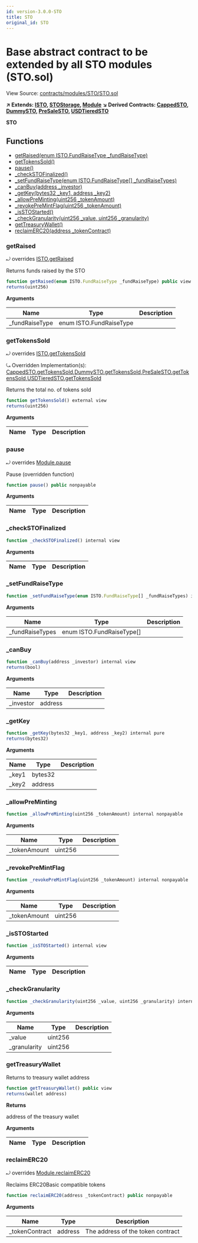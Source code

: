 ```yaml
---
id: version-3.0.0-STO
title: STO
original_id: STO
---
```


# Base abstract contract to be extended by all STO modules (STO.sol)

View Source: [contracts/modules/STO/STO.sol](../../contracts/modules/STO/STO.sol)

**↗ Extends: [ISTO](ISTO.md), [STOStorage](STOStorage.md), [Module](Module.md)**
**↘ Derived Contracts: [CappedSTO](CappedSTO.md), [DummySTO](DummySTO.md), [PreSaleSTO](PreSaleSTO.md), [USDTieredSTO](USDTieredSTO.md)**

**STO**

## Functions

- [getRaised(enum ISTO.FundRaiseType _fundRaiseType)](#getraised)
- [getTokensSold()](#gettokenssold)
- [pause()](#pause)
- [_checkSTOFinalized()](#_checkstofinalized)
- [_setFundRaiseType(enum ISTO.FundRaiseType[] _fundRaiseTypes)](#_setfundraisetype)
- [_canBuy(address _investor)](#_canbuy)
- [_getKey(bytes32 _key1, address _key2)](#_getkey)
- [_allowPreMinting(uint256 _tokenAmount)](#_allowpreminting)
- [_revokePreMintFlag(uint256 _tokenAmount)](#_revokepremintflag)
- [_isSTOStarted()](#_isstostarted)
- [_checkGranularity(uint256 _value, uint256 _granularity)](#_checkgranularity)
- [getTreasuryWallet()](#gettreasurywallet)
- [reclaimERC20(address _tokenContract)](#reclaimerc20)

### getRaised

⤾ overrides [ISTO.getRaised](ISTO.md#getraised)

Returns funds raised by the STO

```js
function getRaised(enum ISTO.FundRaiseType _fundRaiseType) public view
returns(uint256)
```

**Arguments**

| Name        | Type           | Description  |
| ------------- |------------- | -----|
| _fundRaiseType | enum ISTO.FundRaiseType |  | 

### getTokensSold

⤾ overrides [ISTO.getTokensSold](ISTO.md#gettokenssold)

⤿ Overridden Implementation(s): [CappedSTO.getTokensSold](CappedSTO.md#gettokenssold),[DummySTO.getTokensSold](DummySTO.md#gettokenssold),[PreSaleSTO.getTokensSold](PreSaleSTO.md#gettokenssold),[USDTieredSTO.getTokensSold](USDTieredSTO.md#gettokenssold)

Returns the total no. of tokens sold

```js
function getTokensSold() external view
returns(uint256)
```

**Arguments**

| Name        | Type           | Description  |
| ------------- |------------- | -----|

### pause

⤾ overrides [Module.pause](Module.md#pause)

Pause (overridden function)

```js
function pause() public nonpayable
```

**Arguments**

| Name        | Type           | Description  |
| ------------- |------------- | -----|

### _checkSTOFinalized

```js
function _checkSTOFinalized() internal view
```

**Arguments**

| Name        | Type           | Description  |
| ------------- |------------- | -----|

### _setFundRaiseType

```js
function _setFundRaiseType(enum ISTO.FundRaiseType[] _fundRaiseTypes) internal nonpayable
```

**Arguments**

| Name        | Type           | Description  |
| ------------- |------------- | -----|
| _fundRaiseTypes | enum ISTO.FundRaiseType[] |  | 

### _canBuy

```js
function _canBuy(address _investor) internal view
returns(bool)
```

**Arguments**

| Name        | Type           | Description  |
| ------------- |------------- | -----|
| _investor | address |  | 

### _getKey

```js
function _getKey(bytes32 _key1, address _key2) internal pure
returns(bytes32)
```

**Arguments**

| Name        | Type           | Description  |
| ------------- |------------- | -----|
| _key1 | bytes32 |  | 
| _key2 | address |  | 

### _allowPreMinting

```js
function _allowPreMinting(uint256 _tokenAmount) internal nonpayable
```

**Arguments**

| Name        | Type           | Description  |
| ------------- |------------- | -----|
| _tokenAmount | uint256 |  | 

### _revokePreMintFlag

```js
function _revokePreMintFlag(uint256 _tokenAmount) internal nonpayable
```

**Arguments**

| Name        | Type           | Description  |
| ------------- |------------- | -----|
| _tokenAmount | uint256 |  | 

### _isSTOStarted

```js
function _isSTOStarted() internal view
```

**Arguments**

| Name        | Type           | Description  |
| ------------- |------------- | -----|

### _checkGranularity

```js
function _checkGranularity(uint256 _value, uint256 _granularity) internal pure
```

**Arguments**

| Name        | Type           | Description  |
| ------------- |------------- | -----|
| _value | uint256 |  | 
| _granularity | uint256 |  | 

### getTreasuryWallet

Returns to treasury wallet address

```js
function getTreasuryWallet() public view
returns(wallet address)
```

**Returns**

address of the treasury wallet

**Arguments**

| Name        | Type           | Description  |
| ------------- |------------- | -----|

### reclaimERC20

⤾ overrides [Module.reclaimERC20](Module.md#reclaimerc20)

Reclaims ERC20Basic compatible tokens

```js
function reclaimERC20(address _tokenContract) public nonpayable
```

**Arguments**

| Name        | Type           | Description  |
| ------------- |------------- | -----|
| _tokenContract | address | The address of the token contract | 

